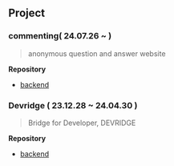 <!--## Hi there 👋-->

## Project

### commenting( 24.07.26 ~  )
> anonymous question and answer website

**Repository**
- [backend](https://github.com/Cod2-Crafters/commenting-back)



### Devridge ( 23.12.28 ~ 24.04.30 )
> Bridge for Developer, DEVRIDGE

**Repository**
- [backend](https://github.com/devridge-team-project/devridge-server)




<!--
**213kky/213kky** is a ✨ _special_ ✨ repository because its `README.md` (this file) appears on your GitHub profile.

Here are some ideas to get you started:

- 🔭 I’m currently working on ...
- 🌱 I’m currently learning ...
- 👯 I’m looking to collaborate on ...
- 🤔 I’m looking for help with ...
- 💬 Ask me about ...
- 📫 How to reach me: ...
- 😄 Pronouns: ...
- ⚡ Fun fact: ...
-->
